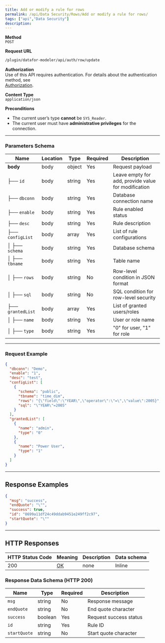 ```yaml
---
title: Add or modify a rule for rows
permalink: /api/Data Security/Rows/Add or modify a rule for rows/
tags: ["api","Data Security"]
description: 
---
```


**Method**  
`POST`

**Request URL**
```html
/plugin/datafor-modeler/api/auth/row/update
```

**Authorization**  
Use of this API requires authentication. For details about the authentication method, see  
[Authorization](/api/index/#_5-authentication-security).

**Content Type**  
`application/json`

**Preconditions**
- The current user’s type **cannot** be `SYS_Reader`.
- The current user must have **administrative privileges** for the connection.

---

### **Parameters Schema**

| Name            | Location | Type     | Required | Description |
|----------------|----------|----------|----------|-------------|
| **body**       | body     | object   | Yes      | Request payload |
| ├── `id`       | body     | string   | Yes      | Leave empty for add, provide value for modification |
| ├── `dbconn`   | body     | string   | Yes      | Database connection name |
| ├── `enable`   | body     | string   | Yes      | Rule enabled status |
| ├── `desc`     | body     | string   | Yes      | Rule description |
| ├── `configList` | body   | array    | Yes      | List of rule configurations |
| │ ├── `schema` | body     | string   | Yes      | Database schema |
| │ ├── `tbname` | body     | string   | Yes      | Table name |
| │ ├── `rows`   | body     | string   | No       | Row-level condition in JSON format |
| │ ├── `sql`    | body     | string   | No       | SQL condition for row-level security |
| ├── `grantedList` | body  | array    | Yes      | List of granted users/roles |
| │ ├── `name`   | body     | string   | Yes      | User or role name |
| │ ├── `type`   | body     | string   | Yes      | "0" for user, "1" for role |

---

### **Request Example**

```json
{
  "dbconn": "Demo",
  "enable": "1",
  "desc": "test",
  "configList": [
    {
      "schema": "public",
      "tbname": "time_dim",
      "rows": "{\"field\":\"YEAR\",\"operator\":\"=\",\"value\":2005}",
      "sql": "\"YEAR\"=2005"
    }
  ],
  "grantedList": [
    {
      "name": "admin",
      "type": "0"
    },
    {
      "name": "Power User",
      "type": "1"
    }
  ]
}
```

---

## **Response Examples**

```json
{
  "msg": "success",
  "endQuote": "\"",
  "success": true,
  "id": "8699a11df24c49ddab9451e249ff2c97",
  "startQuote": "\""
}
```

---

## **HTTP Responses**

| HTTP Status Code | Meaning                                                                 | Description | Data schema |
|------------------|-------------------------------------------------------------------------|------------|------------|
| 200              | [OK](https://tools.ietf.org/html/rfc7231#section-6.3.1)                | none       | Inline     |

### **Response Data Schema (HTTP 200)**

| Name         | Type     | Required | Description |
|-------------|---------|----------|-------------|
| `msg`       | string  | No       | Response message |
| `endQuote`  | string  | No       | End quote character |
| `success`   | boolean | Yes      | Request success status |
| `id`        | string  | Yes      | Rule ID |
| `startQuote` | string | No       | Start quote character |